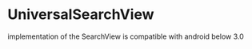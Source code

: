 UniversalSearchView
===================

implementation of the SearchView is compatible with android below 3.0